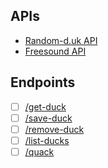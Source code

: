 ## APIs
- [Random-d.uk API](https://random-d.uk/api)
- [Freesound API](https://freesound.org/docs/api/overview.html)

## Endpoints
- [ ] [/get-duck](http://127.0.0.1:5000/get-duck)
- [ ] [/save-duck](http://127.0.0.1:5000/save-duck)
- [ ] [/remove-duck](http://127.0.0.1:5000/remove-duck)
- [ ] [/list-ducks](http://127.0.0.1:5000/list-ducks)
- [ ] [/quack](http://127.0.0.1:5000/quack)